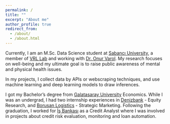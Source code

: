 ```yaml
---
permalink: /
title: ""
excerpt: "About me"
author_profile: true
redirect_from: 
  - /about/
  - /about.html
---
```


Currently, I am an M.Sc. Data Science student at [Sabancı University](https://www.sabanciuniv.edu/), a member of [VRL Lab](http://varollab.com/) and working with [Dr. Onur Varol](http://www.onurvarol.com/). My research focuses on well-being and my ultimate goal is to raise public awareness of mental and physical health issues.

In my projects, I collect data by APIs or webscraping techniques, and use machine learning and deep learning models to draw inferences.

I got my Bachelor’s degree from [Galatasaray University](https://gsu.edu.tr/en/) Economics. While I was an undergrad, I had two internship experiences in [Denizbank](https://www.denizbank.com/en/) - Equity Research, and [Borusan Logistics](https://www.borusanlojistik.com/en) - Strategic Marketing. Following the graduation, I worked for [İş Bankası](https://www.isbank.com.tr/en) as a Credit Analyst where I was involved in projects about credit risk evaluation, monitoring and loan automation.
